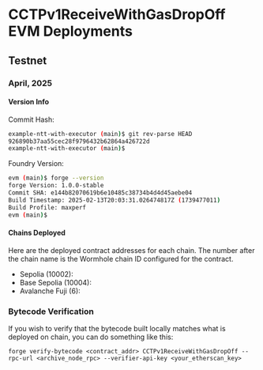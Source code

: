 # CCTPv1ReceiveWithGasDropOff EVM Deployments

## Testnet

### April, 2025

#### Version Info

Commit Hash:

<!-- cspell:disable -->

```sh
example-ntt-with-executor (main)$ git rev-parse HEAD
926890b37aa55cec28f9796432b62864a426722d
example-ntt-with-executor (main)$
```

<!-- cspell:enable -->

Foundry Version:

<!-- cspell:disable -->

```sh
evm (main)$ forge --version
forge Version: 1.0.0-stable
Commit SHA: e144b82070619b6e10485c38734b4d4d45aebe04
Build Timestamp: 2025-02-13T20:03:31.026474817Z (1739477011)
Build Profile: maxperf
evm (main)$
```

<!-- cspell:enable -->

#### Chains Deployed

Here are the deployed contract addresses for each chain. The number after the chain name is the Wormhole chain ID configured for the contract.

- Sepolia (10002): [](https://sepolia.etherscan.io/address/)
- Base Sepolia (10004): [](https://sepolia.basescan.org/address/)
- Avalanche Fuji (6): [](https://testnet.snowtrace.io/address/)

### Bytecode Verification

If you wish to verify that the bytecode built locally matches what is deployed on chain, you can do something like this:

<!-- cspell:disable -->

```
forge verify-bytecode <contract_addr> CCTPv1ReceiveWithGasDropOff --rpc-url <archive_node_rpc> --verifier-api-key <your_etherscan_key>
```

<!-- cspell:enable -->
